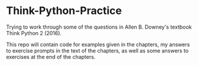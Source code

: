 # Think-Python-Practice

Trying to work through some of the questions in Allen B. Downey's textbook Think Python 2 (2016).

This repo will contain code for examples given in the chapters, my answers to exercise prompts in the text of the chapters, as well as some answers to exercises at the end of the chapters.
